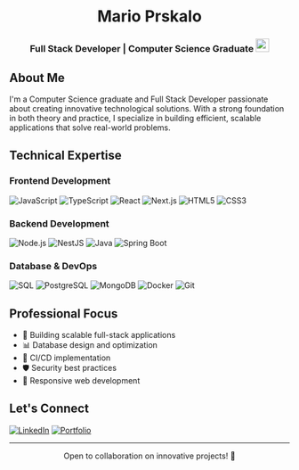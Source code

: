 <h1 align="center">Mario Prskalo</h1>
<h3 align="center">
    Full Stack Developer | Computer Science Graduate
    <img src="https://media.giphy.com/media/hvRJCLFzcasrR4ia7z/giphy.gif" width="24">
</h3>

## About Me
I'm a Computer Science graduate and Full Stack Developer passionate about creating innovative technological solutions. With a strong foundation in both theory and practice, I specialize in building efficient, scalable applications that solve real-world problems.

## Technical Expertise

### Frontend Development
![JavaScript](https://img.shields.io/badge/-JavaScript-F7DF1E?style=flat-square&logo=javascript&logoColor=black)
![TypeScript](https://img.shields.io/badge/-TypeScript-3178C6?style=flat-square&logo=typescript&logoColor=white)
![React](https://img.shields.io/badge/-React-61DAFB?style=flat-square&logo=react&logoColor=black)
![Next.js](https://img.shields.io/badge/-Next.js-000000?style=flat-square&logo=next.js&logoColor=white)
![HTML5](https://img.shields.io/badge/-HTML5-E34F26?style=flat-square&logo=html5&logoColor=white)
![CSS3](https://img.shields.io/badge/-CSS3-1572B6?style=flat-square&logo=css3&logoColor=white)

### Backend Development
![Node.js](https://img.shields.io/badge/-Node.js-339933?style=flat-square&logo=node.js&logoColor=white)
![NestJS](https://img.shields.io/badge/-NestJS-E0234E?style=flat-square&logo=nestjs&logoColor=white)
![Java](https://img.shields.io/badge/-Java-007396?style=flat-square&logo=java&logoColor=white)
![Spring Boot](https://img.shields.io/badge/-Spring%20Boot-6DB33F?style=flat-square&logo=spring-boot&logoColor=white)

### Database & DevOps
![SQL](https://img.shields.io/badge/-SQL-4479A1?style=flat-square&logo=mysql&logoColor=white)
![PostgreSQL](https://img.shields.io/badge/-PostgreSQL-336791?style=flat-square&logo=postgresql&logoColor=white)
![MongoDB](https://img.shields.io/badge/-MongoDB-47A248?style=flat-square&logo=mongodb&logoColor=white)
![Docker](https://img.shields.io/badge/-Docker-2496ED?style=flat-square&logo=docker&logoColor=white)
![Git](https://img.shields.io/badge/-Git-F05032?style=flat-square&logo=git&logoColor=white)

## Professional Focus
- 🎯 Building scalable full-stack applications
- 📊 Database design and optimization
- 🔄 CI/CD implementation
- 🛡️ Security best practices
- 📱 Responsive web development

## Let's Connect
<p>
  <a href="https://www.linkedin.com/in/mprskalo01"><img alt="LinkedIn" src="https://img.shields.io/badge/LinkedIn-0077B5?style=for-the-badge&logo=linkedin&logoColor=white"/></a>
  <a href="https://www.marioprskalo.dev/"><img alt="Portfolio" src="https://img.shields.io/badge/-Portfolio-000000?style=for-the-badge&logo=koding&logoColor=white"/></a>
</p>

---

<p align="center">Open to collaboration on innovative projects! 🚀</p>
